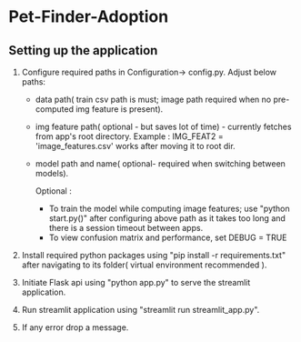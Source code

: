 # Pet-Finder-Adoption

## Setting up the application

1. Configure required paths in Configuration-> config.py. Adjust below paths:
   - data path( train csv path is must; image path required when no pre-computed img feature is present).
   - img feature path( optional - but saves lot of time) - currently fetches from app's root directory. Example : IMG_FEAT2 = 'image_features.csv' works after moving it to root dir.
   - model path and name( optional- required when switching between models).
     
     Optional :
     - To train the model while computing image features; use "python start.py()" after configuring above path as it takes too long and there is a session timeout between apps.
     - To view confusion matrix and performance, set DEBUG = TRUE
    
2. Install required python packages using "pip install -r requirements.txt" after navigating to its folder( virtual environment recommended ).      
3. Initiate Flask api using "python app.py" to serve the streamlit application.
4. Run streamlit application using "streamlit run streamlit_app.py".
5. If any error drop a message.
